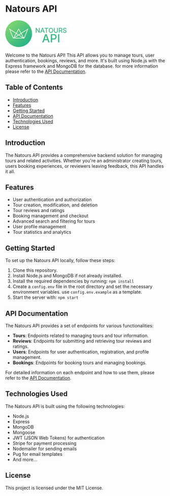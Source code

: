 # Natours API

<img src="./public/img/natours-api-transparent.png" width="200" />

Welcome to the Natours API! This API allows you to manage tours, user authentication, bookings, reviews, and more. It's built using Node.js with the Express framework and MongoDB for the database.
for more information please refer to the <a href="https://documenter.getpostman.com/view/26563178/2s9Y5csKeB" target="_blank">API Documentation</a>.

## Table of Contents

- [Introduction](#introduction)
- [Features](#features)
- [Getting Started](#getting-started)
- [API Documentation](#api-documentation)
- [Technologies Used](#technologies-used)
- [License](#license)

## Introduction

The Natours API provides a comprehensive backend solution for managing tours and related activities. Whether you're an administrator creating tours, users booking experiences, or reviewers leaving feedback, this API handles it all.

## Features

- User authentication and authorization
- Tour creation, modification, and deletion
- Tour reviews and ratings
- Booking management and checkout
- Advanced search and filtering for tours
- User profile management
- Tour statistics and analytics

## Getting Started

To set up the Natours API locally, follow these steps:

1. Clone this repository.
2. Install Node.js and MongoDB if not already installed.
3. Install the required dependencies by running: `npm install`
4. Create a `config.env` file in the root directory and set the necessary environment variables. use `config.env.example` as a template.
5. Start the server with: `npm start`

## API Documentation

The Natours API provides a set of endpoints for various functionalities:

- **Tours**: Endpoints related to managing tours and tour information.
- **Reviews**: Endpoints for submitting and retrieving tour reviews and ratings.
- **Users**: Endpoints for user authentication, registration, and profile management.
- **Bookings**: Endpoints for booking tours and managing bookings.

For detailed information on each endpoint and how to use them, please refer to the <a href="https://documenter.getpostman.com/view/26563178/2s9Y5csKeB" target="_blank">API Documentation</a>.

## Technologies Used

The Natours API is built using the following technologies:

- Node.js
- Express
- MongoDB
- Mongoose
- JWT (JSON Web Tokens) for authentication
- Stripe for payment processing
- Nodemailer for sending emails
- Pug for email templates
- And more...

## License

This project is licensed under the MIT License.
